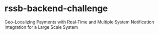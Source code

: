 # rssb-backend-challenge
Geo-Localizing Payments with Real-Time and Multiple System Notification Integration for a Large Scale System
